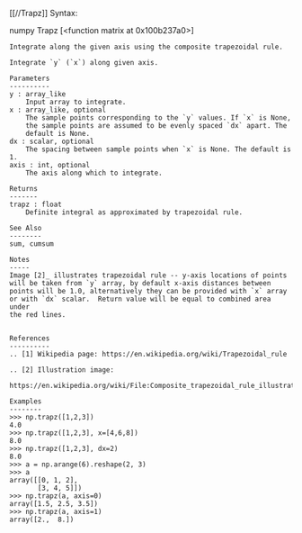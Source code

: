 [[//Trapz]]
Syntax:

  numpy Trapz [<function matrix at 0x100b237a0>]


    Integrate along the given axis using the composite trapezoidal rule.

    Integrate `y` (`x`) along given axis.

    Parameters
    ----------
    y : array_like
        Input array to integrate.
    x : array_like, optional
        The sample points corresponding to the `y` values. If `x` is None,
        the sample points are assumed to be evenly spaced `dx` apart. The
        default is None.
    dx : scalar, optional
        The spacing between sample points when `x` is None. The default is 1.
    axis : int, optional
        The axis along which to integrate.

    Returns
    -------
    trapz : float
        Definite integral as approximated by trapezoidal rule.

    See Also
    --------
    sum, cumsum

    Notes
    -----
    Image [2]_ illustrates trapezoidal rule -- y-axis locations of points
    will be taken from `y` array, by default x-axis distances between
    points will be 1.0, alternatively they can be provided with `x` array
    or with `dx` scalar.  Return value will be equal to combined area under
    the red lines.


    References
    ----------
    .. [1] Wikipedia page: https://en.wikipedia.org/wiki/Trapezoidal_rule

    .. [2] Illustration image:
           https://en.wikipedia.org/wiki/File:Composite_trapezoidal_rule_illustration.png

    Examples
    --------
    >>> np.trapz([1,2,3])
    4.0
    >>> np.trapz([1,2,3], x=[4,6,8])
    8.0
    >>> np.trapz([1,2,3], dx=2)
    8.0
    >>> a = np.arange(6).reshape(2, 3)
    >>> a
    array([[0, 1, 2],
           [3, 4, 5]])
    >>> np.trapz(a, axis=0)
    array([1.5, 2.5, 3.5])
    >>> np.trapz(a, axis=1)
    array([2.,  8.])

    